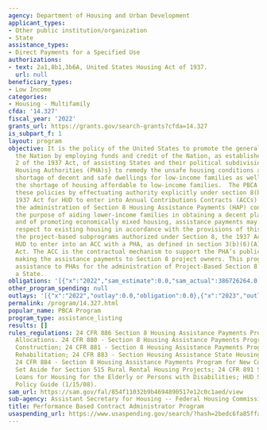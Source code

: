 ```yaml
---
agency: Department of Housing and Urban Development
applicant_types:
- Other public institution/organization
- State
assistance_types:
- Direct Payments for a Specified Use
authorizations:
- text: 2a1,8b1,3b6A, United States Housing Act of 1937.
  url: null
beneficiary_types:
- Low Income
categories:
- Housing - Multifamily
cfda: '14.327'
fiscal_year: '2022'
grants_url: https://grants.gov/search-grants?cfda=14.327
is_subpart_f: 1
layout: program
objective: It is the policy of the United States to promote the general welfare of
  the Nation by employing funds and credit of the Nation, as established in section
  2 of the 1937 Act, of assisting States and their political subdivisions {e.g., Public
  Housing Authorities (PHA)s} to remedy the unsafe housing conditions and the acute
  shortage of decent and safe dwellings for low-income families as well as address
  the shortage of housing affordable to low-income families.  The PBCA program furthers
  these policies by effectuating authority explicitly under section 8(b)(1) of the
  1937 Act for HUD to enter into Annual Contributions Contracts (ACCs) with PHAs for
  the administration of Section 8 Housing Assistance Payments (HAP) contracts. For
  the purpose of aiding lower-income families in obtaining a decent place to live
  and of promoting economically mixed housing, assistance payments may be made with
  respect to existing housing in accordance with the provisions of this section.  For
  the project-based subprograms authorized under Section 8, the 1937 Act authorizes
  HUD to enter into an ACC with a PHA, as defined in section 3(b)(6)(A) of the 1937
  Act. The ACC is the contractual mechanism to support the PHA’s public purpose in
  making the assistance payments to Section 8 project owners. This program provides
  assistance to PHAs for the administration of Project-Based Section 8 program within
  a State.
obligations: '[{"x":"2022","sam_estimate":0.0,"sam_actual":386726264.0,"usa_spending_actual":0.0},{"x":"2023","sam_estimate":418000000.0,"sam_actual":0.0,"usa_spending_actual":0.0},{"x":"2024","sam_estimate":448000000.0,"sam_actual":0.0,"usa_spending_actual":0.0}]'
other_program_spending: null
outlays: '[{"x":"2022","outlay":0.0,"obligation":0.0},{"x":"2023","outlay":0.0,"obligation":0.0},{"x":"2024","outlay":0.0,"obligation":0.0}]'
permalink: /program/14.327.html
popular_name: PBCA Program
program_type: assistance_listing
results: []
rules_regulations: 24 CFR 886 Section 8 Housing Assistance Payments Program - Special
  Allocations. 24 CFR 880 - Section 8 Housing Assistance Payments Program for New
  Construction; 24 CFR 881 - Section 8 Housing Assistance Payments Program for Substantial
  Rehabilitation; 24 CFR 883 - Section Housing Assistance State Housing Agencies;
  24 CFR 884 - Section 8 Housing Assistance Payments Program for New Construction
  Set Aside for Section 515 Rural Rental Housing Projects; 24 CFR 891 Subpart E -
  Loans for Housing for the Elderly or Persons with Disabilities; HUD Section 8 Renewal
  Policy Guide (1/15/08).
sam_url: https://sam.gov/fal/854f11032b9b4694890517e12c0c1aed/view
sub-agency: Assistant Secretary for Housing -- Federal Housing Commissioner
title: Performance Based Contract Administrator Program
usaspending_url: https://www.usaspending.gov/search/?hash=2bedc6fa85ffa14903fd9faa5ab2018a
---
```

